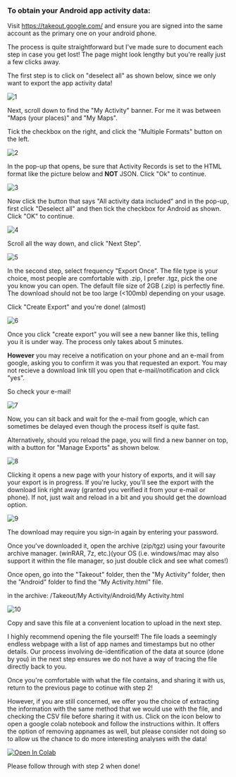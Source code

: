 ### To obtain your Android app activity data:

Visit https://takeout.google.com/ and ensure you are signed into the same account as the primary one on your android phone. 

The process is quite straightforward but I've made sure to document each step in case you get lost! The page might look lengthy but you're really just a few clicks away.

The first step is to click on "deselect all" as shown below, since we only want to export the app activity data!


![1](https://user-images.githubusercontent.com/68754864/96494580-2dd69800-1264-11eb-93a3-8a2270246b41.png)


Next, scroll down to find the "My Activity" banner. For me it was between "Maps (your places)" and "My Maps".

Tick the checkbox on the right, and click the "Multiple Formats" button on the left.


![2](https://user-images.githubusercontent.com/68754864/96494591-2fa05b80-1264-11eb-8639-2863cdcbf71d.png)


In the pop-up that opens, be sure that Activity Records is set to the HTML format like the picture below and **NOT** JSON. Click "Ok" to continue.


![3](https://user-images.githubusercontent.com/68754864/96494593-3038f200-1264-11eb-87f8-0b629b36ce14.png)


Now click the button that says "All activity data included" and in the pop-up, first click "Deselect all" and then tick the checkbox for Android as shown. Click "OK" to continue.


![4](https://user-images.githubusercontent.com/68754864/96494595-30d18880-1264-11eb-8b41-3469de97fd8c.png)


Scroll all the way down, and click "Next Step".


![5](https://user-images.githubusercontent.com/68754864/96494596-316a1f00-1264-11eb-814e-f31320e5c922.png)


In the second step, select frequency "Export Once". The file type is your choice, most people are comfortable with .zip, I prefer .tgz, pick the one you know you can open. The default file size of 2GB (.zip) is perfectly fine. The download should not be too large (<100mb) depending on your usage.

Click "Create Export" and you're done! (almost)


![6](https://user-images.githubusercontent.com/68754864/96494598-3202b580-1264-11eb-8605-0c415020ab06.png)


Once you click "create export" you will see a new banner like this, telling you it is under way. The process only takes about 5 minutes.

**However** you may receive a notification on your phone and an e-mail from google, asking you to confirm it was you that requested an export. You may not recieve a download link till you open that e-mail/notification and click "yes". 

So check your e-mail!


![7](https://user-images.githubusercontent.com/68754864/96494600-329b4c00-1264-11eb-8fc3-c50fc6694cd1.png)


Now, you can sit back and wait for the e-mail from google, which can sometimes be delayed even though the process itself is quite fast.

Alternatively, should you reload the page, you will find a new banner on top, with a button for "Manage Exports" as shown below.


![8](https://user-images.githubusercontent.com/68754864/96494602-3333e280-1264-11eb-9783-3fd16e0bfc68.png)


Clicking it opens a new page with your history of exports, and it will say your export is in progress. If you're lucky, you'll see the export with the download link right away (granted you verified it from your e-mail or phone). If not, just wait and reload in a bit and you should get the download option.


![9](https://user-images.githubusercontent.com/68754864/96494604-33cc7900-1264-11eb-9f82-d90ccdc70ec5.png)


The download may require you sign-in again by entering your password.

Once you've downloaded it, open the archive (zip/tgz) using your favourite archive manager. (winRAR, 7z, etc.)(your OS (i.e. windows/mac may also support it within the file manager, so just double click and see what comes!)

Once open, go into the "Takeout" folder, then the "My Activity" folder, then the "Android" folder to find the "My Activity.html" file. 

in the archive: /Takeout/My Activity/Android/My Activity.html


![10](https://user-images.githubusercontent.com/68754864/96496886-76dc1b80-1267-11eb-9805-562158c3a71e.png)


Copy and save this file at a convenient location to upload in the next step.

I highly recommend opening the file yourself! The file loads a seemingly endless webpage with a list of app names and timestamps but no other details. Our process involving de-identification of the data at source (done by you) in the next step ensures we do not have a way of tracing the file directly back to you.

Once you're comfortable with what the file contains, and sharing it with us, return to the previous page to cotinue with step 2!

However, if you are still concerned, we offer you the choice of extracting the information with the same method that we would use with the file, and checking the CSV file before sharing it with us. Click on the icon below to open a google colab notebook and follow the instructions within. It offers the option of removing appnames as well, but please consider not doing so to allow us the chance to do more interesting analyses with the data!

[![Open In Colab](https://colab.research.google.com/assets/colab-badge.svg)](https://colab.research.google.com/github/delaiglesialab/DigitalRhythmsProject/blob/main/Android_Timestamps_Notebook.ipynb)

Please follow through with step 2 when done!
